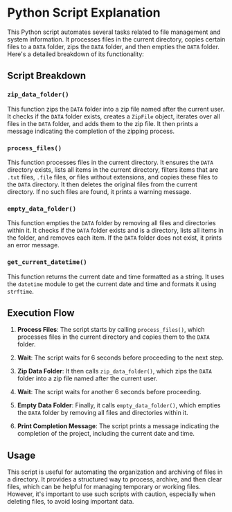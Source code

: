 # Python Script Explanation

This Python script automates several tasks related to file management and system information. It processes files in the current directory, copies certain files to a `DATA` folder, zips the `DATA` folder, and then empties the `DATA` folder. Here's a detailed breakdown of its functionality:

## Script Breakdown

### `zip_data_folder()`

This function zips the `DATA` folder into a zip file named after the current user. It checks if the `DATA` folder exists, creates a `ZipFile` object, iterates over all files in the `DATA` folder, and adds them to the zip file. It then prints a message indicating the completion of the zipping process.

### `process_files()`

This function processes files in the current directory. It ensures the `DATA` directory exists, lists all items in the current directory, filters items that are `.txt` files, `.file` files, or files without extensions, and copies these files to the `DATA` directory. It then deletes the original files from the current directory. If no such files are found, it prints a warning message.

### `empty_data_folder()`

This function empties the `DATA` folder by removing all files and directories within it. It checks if the `DATA` folder exists and is a directory, lists all items in the folder, and removes each item. If the `DATA` folder does not exist, it prints an error message.

### `get_current_datetime()`

This function returns the current date and time formatted as a string. It uses the `datetime` module to get the current date and time and formats it using `strftime`.

## Execution Flow

1. **Process Files**: The script starts by calling `process_files()`, which processes files in the current directory and copies them to the `DATA` folder.

2. **Wait**: The script waits for 6 seconds before proceeding to the next step.

3. **Zip Data Folder**: It then calls `zip_data_folder()`, which zips the `DATA` folder into a zip file named after the current user.

4. **Wait**: The script waits for another 6 seconds before proceeding.

5. **Empty Data Folder**: Finally, it calls `empty_data_folder()`, which empties the `DATA` folder by removing all files and directories within it.

6. **Print Completion Message**: The script prints a message indicating the completion of the project, including the current date and time.

## Usage

This script is useful for automating the organization and archiving of files in a directory. It provides a structured way to process, archive, and then clear files, which can be helpful for managing temporary or working files. However, it's important to use such scripts with caution, especially when deleting files, to avoid losing important data.
